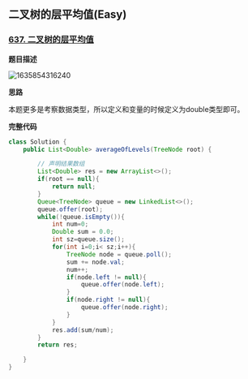 ## 二叉树的层平均值(Easy)

### [637. 二叉树的层平均值](https://leetcode-cn.com/problems/average-of-levels-in-binary-tree/)

**题目描述**

![1635854316240](https://tprzfbucket.oss-cn-beijing.aliyuncs.com/hadoop/202111/10/081852-963164.png)

**思路**

本题更多是考察数据类型，所以定义和变量的时候定义为double类型即可。

**完整代码**

~~~ java
class Solution {
    public List<Double> averageOfLevels(TreeNode root) {

        // 声明结果数组
        List<Double> res = new ArrayList<>();
        if(root == null){
            return null;
        }
        Queue<TreeNode> queue = new LinkedList<>();
        queue.offer(root);
        while(!queue.isEmpty()){
            int num=0;
            Double sum = 0.0;
            int sz=queue.size();
            for(int i=0;i< sz;i++){
                TreeNode node = queue.poll();
                sum += node.val;
                num++;
                if(node.left != null){
                    queue.offer(node.left);
                }
                if(node.right != null){
                    queue.offer(node.right);
                }
            }
            res.add(sum/num);
        }
        return res;

    }
}
~~~

